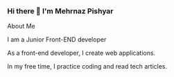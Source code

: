 ### Hi there 👋 I'm Mehrnaz Pishyar


About Me

I am a Junior Front-END developer

 As a front-end developer, I create web applications.
 
 In my free time, I practice coding and read tech articles.
